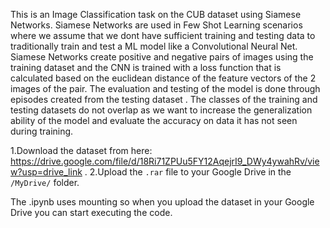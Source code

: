 This is an Image Classification task on the CUB dataset using Siamese Networks. Siamese Networks are used in Few Shot Learning scenarios where we assume that we dont have sufficient training and testing data to traditionally train and test a ML model like a Convolutional Neural Net. Siamese Networks create positive and negative pairs of images using the training dataset and the CNN is trained with a loss function that is calculated based on the euclidean distance of the feature vectors of the 2 images of the pair. The evaluation and testing of the model is done through episodes created from the testing dataset . The classes of the training and testing datasets do not overlap as we want to increase the generalization ability of the model and evaluate the accuracy on data it has not seen during training.


1.Download the dataset from here: https://drive.google.com/file/d/18Ri71ZPUu5FY12AqejrI9_DWy4ywahRv/view?usp=drive_link .
2.Upload the `.rar` file to your Google Drive in the `/MyDrive/` folder.

The .ipynb uses mounting so when you upload the dataset in your Google Drive you can start executing the code.
